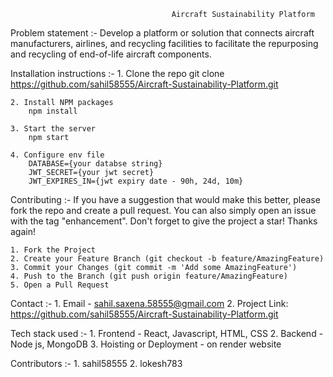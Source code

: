                                         Aircraft Sustainability Platform

Problem statement :- Develop a platform or solution that connects aircraft manufacturers, airlines, and recycling facilities to facilitate the repurposing and recycling of end-of-life aircraft components.

Installation instructions :- 
    1. Clone the repo
        git clone https://github.com/sahil58555/Aircraft-Sustainability-Platform.git 
    
    2. Install NPM packages
        npm install

    3. Start the server
        npm start

    4. Configure env file
        DATABASE={your databse string}
        JWT_SECRET={your jwt secret}
        JWT_EXPIRES_IN={jwt expiry date - 90h, 24d, 10m}      

Contributing :-
    If you have a suggestion that would make this better, please fork the repo and create a pull request. You can also simply open an issue with the tag "enhancement". Don't forget to give the project a star! Thanks again!

    1. Fork the Project
    2. Create your Feature Branch (git checkout -b feature/AmazingFeature)
    3. Commit your Changes (git commit -m 'Add some AmazingFeature')
    4. Push to the Branch (git push origin feature/AmazingFeature)
    5. Open a Pull Request

Contact :- 
    1. Email - sahil.saxena.58555@gmail.com
    2. Project Link: https://github.com/sahil58555/Aircraft-Sustainability-Platform.git

Tech stack used :- 
    1. Frontend - React, Javascript, HTML, CSS
    2. Backend - Node js, MongoDB
    3. Hoisting or Deployment - on render website

Contributors :- 
    1. sahil58555
    2. lokesh783


